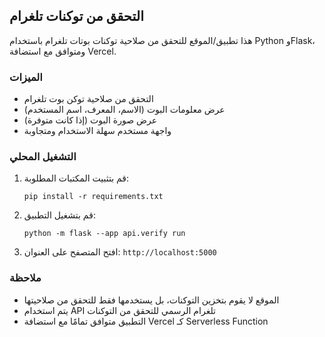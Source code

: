 ## التحقق من توكنات تلغرام

هذا تطبيق/الموقع للتحقق من صلاحية توكنات بوتات تلغرام باستخدام Python وFlask، ومتوافق مع استضافة Vercel.

### الميزات

- التحقق من صلاحية توكن بوت تلغرام
- عرض معلومات البوت (الاسم، المعرف، اسم المستخدم)
- عرض صورة البوت (إذا كانت متوفرة)
- واجهة مستخدم سهلة الاستخدام ومتجاوبة

### التشغيل المحلي

1. قم بتثبيت المكتبات المطلوبة:
   ```
   pip install -r requirements.txt
   ```
2. قم بتشغيل التطبيق:
   ```
   python -m flask --app api.verify run
   ```
3. افتح المتصفح على العنوان: `http://localhost:5000`

### ملاحظة

- الموقع لا يقوم بتخزين التوكنات، بل يستخدمها فقط للتحقق من صلاحيتها
- يتم استخدام API تلغرام الرسمي للتحقق من التوكنات
- التطبيق متوافق تمامًا مع استضافة Vercel كـ Serverless Function
